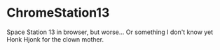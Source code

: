 # ChromeStation13
Space Station 13 in browser, but worse... Or something I don't know yet
Honk Hjonk for the clown mother.
